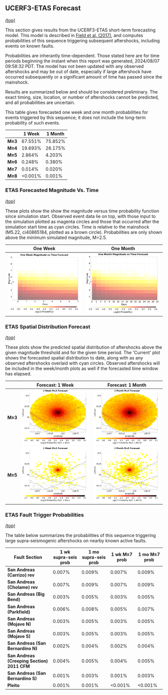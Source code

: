 ## UCERF3-ETAS Forecast
*[(top)](#table-of-contents)*

This section gives results from the UCERF3-ETAS short-term forecasting model. This model is described in [Field et al. (2017)](http://bssa.geoscienceworld.org/lookup/doi/10.1785/0120160173), and computes probabilities of this sequence triggering subsequent aftershocks, including events on known faults.

Probabilities are inherantly time-dependent. Those stated here are for time periods beginning the instant when this report was generated, 2024/08/07 09:58:32 PDT. The model has not been updated with any observed aftershocks and may be out of date, especially if large aftershock have occurred subsequently or a significant amount of time has passed since the mainshock.

Results are summarized below and should be considered preliminary. The exact timing, size, location, or number of aftershocks cannot be predicted, and all probabilities are uncertain.


This table gives forecasted one week and one month probabilities for events triggered by this sequence; it does not include the long-term probability of such events.

|  | 1 Week | 1 Month |
|-----|-----|-----|
| **M&ge;3** | 67.551% | 75.852% |
| **M&ge;4** | 19.693% | 26.175% |
| **M&ge;5** | 2.864% | 4.203% |
| **M&ge;6** | 0.248% | 0.380% |
| **M&ge;7** | 0.014% | 0.020% |
| **M&ge;8** | <0.001% | 0.001% |

### ETAS Forecasted Magnitude Vs. Time
*[(top)](#table-of-contents)*

These plots show the show the magnitude versus time probability function since simulation start. Observed event data lie on top, with those input to the simulation plotted as magenta circles and those that occurred after the simulation start time as cyan circles. Time is relative to the mainshock (M5.22, ci40865184, plotted as a brown circle). Probabilities are only shown above the minimum simulated magnitude, M=2.5.

| One Week | One Month |
|-----|-----|
| ![Mag-time plot](resources/mag_time_week.png) | ![Mag-time plot](resources/mag_time_month.png) |

### ETAS Spatial Distribution Forecast
*[(top)](#table-of-contents)*

These plots show the predicted spatial distribution of aftershocks above the given magnitude threshold and for the given time period. The 'Current' plot shows the forecasted spatial distribution to date, along with as any observed aftershocks overlaid with cyan circles. Observed aftershocks will be included in the week/month plots as well if the forecasted time window has elapsed.

|  | Forecast: 1 Week | Forecast: 1 Month |
|-----|-----|-----|
| **M&ge;3** | ![Map](resources/comcat_compare_prob_1wk_m3.png) | ![Map](resources/comcat_compare_prob_1mo_m3.png) |
| **M&ge;5** | ![Map](resources/comcat_compare_prob_1wk_m5.png) | ![Map](resources/comcat_compare_prob_1mo_m5.png) |

### ETAS Fault Trigger Probabilities
*[(top)](#table-of-contents)*

The table below summarizes the probabilities of this sequence triggering large supra-seismogenic aftershocks on nearby known active faults.

| Fault Section | 1 wk supra-seis prob | 1 mo supra-seis prob | 1 wk M&ge;7 prob | 1 mo M&ge;7 prob |
|-----|-----|-----|-----|-----|
| **San Andreas (Carrizo) rev** | 0.007% | 0.009% | 0.007% | 0.009% |
| **San Andreas (Cholame) rev** | 0.007% | 0.009% | 0.007% | 0.009% |
| **San Andreas (Big Bend)** | 0.003% | 0.005% | 0.003% | 0.005% |
| **San Andreas (Parkfield)** | 0.006% | 0.008% | 0.005% | 0.007% |
| **San Andreas (Mojave N)** | 0.003% | 0.005% | 0.003% | 0.005% |
| **San Andreas (Mojave S)** | 0.003% | 0.005% | 0.003% | 0.005% |
| **San Andreas (San Bernardino N)** | 0.002% | 0.004% | 0.002% | 0.004% |
| **San Andreas (Creeping Section) 2011 CFM** | 0.004% | 0.005% | 0.004% | 0.005% |
| **San Andreas (San Bernardino S)** | 0.001% | 0.003% | 0.001% | 0.003% |
| **Pleito** | 0.001% | 0.001% | <0.001% | <0.001% |
